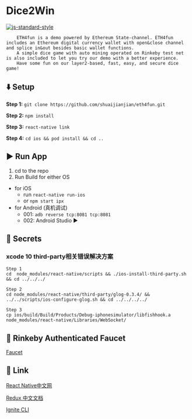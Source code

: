 #  Dice2Win
[![js-standard-style](https://img.shields.io/badge/code%20style-standard-brightgreen.svg?style=flat)](https://github.com/)
```
    ETH4fun is a demo powered by Ethereum State-channel. ETH4fun includes an Ethereum digital currency wallet with open&close channel and splice in&out besides basic wallet functions.
    A simple dice game with auto mining operated on Rinkeby test net is also included to let you try our demo with a better experience.
    Have some fun on our layer2-based, fast, easy, and secure dice game!
```
## :arrow_down: Setup

**Step 1:** `git clone https://github.com/shuaijianjian/eth4fun.git`

**Step 2:** `npm install`

**Step 3:** `react-native link`

**Step 4:** `cd ios && pod install && cd ..`

## :arrow_forward: Run App

1. cd to the repo
2. Run Build for either OS
  * for iOS
    * run `react-native run-ios`
    * or  `npm start ipx`
  * for Android (真机调试)
    * 001: `adb reverse tcp:8081 tcp:8081`
    * 002: Android Studio :arrow_forward:

## :closed_lock_with_key: Secrets

### xcode 10 third-party相关错误解决方案
```
Step 1
cd  node_modules/react-native/scripts && ./ios-install-third-party.sh && cd ../../../

Step 2
cd node_modules/react-native/third-party/glog-0.3.4/ && ../../scripts/ios-configure-glog.sh && cd ../../../../

Step 3
cp ios/build/Build/Products/Debug-iphonesimulator/libfishhook.a  node_modules/react-native/Libraries/WebSocket/
```

## :potable_water: Rinkeby Authenticated Faucet
[Faucet](https://www.rinkeby.io/#faucet)

## :satellite: Link
[React Native中文网](https://reactnative.cn/)

[Redux 中文文档](https://www.redux.org.cn/s)

[Ignite CLI](https://vuex.vuejs.org/zh/)
